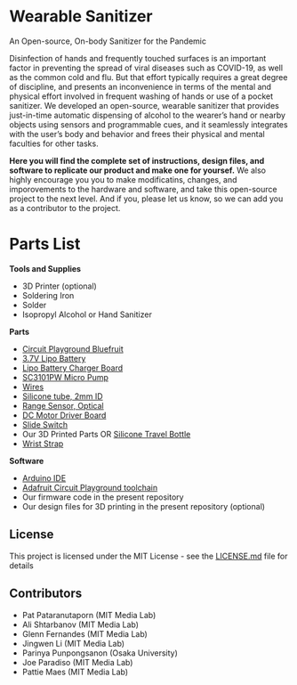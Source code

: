 # Wearable Sanitizer

An Open-source, On-body Sanitizer for the Pandemic

Disinfection of hands and frequently touched surfaces is an important factor in preventing the spread of viral diseases such as COVID-19, as well as the common cold and flu. But that effort typically requires a great degree of discipline, and presents an inconvenience in terms of the mental and physical effort involved in frequent washing of hands or use of a pocket sanitizer. We developed an open-source, wearable sanitizer that provides just-in-time automatic dispensing of alcohol to the wearer’s hand or nearby objects using sensors and programmable cues, and it seamlessly integrates with the user’s body and behavior and frees their physical and mental faculties for other tasks. 

**Here you will find the complete set of instructions, design files, and software to replicate our product and make one for yoursef.** We also highly encourage you you to make modificatins, changes, and imporovements to the hardware and software, and take this open-source project to the next level. And if you, please let us know, so we can add you as a contributor to the project.

# Parts List

**Tools and Supplies**
* 3D Printer (optional)
* Soldering Iron
* Solder
* Isopropyl Alcohol or Hand Sanitizer

**Parts**
* [Circuit Playground Bluefruit](https://www.adafruit.com/product/4333)
* [3.7V Lipo Battery](https://www.amazon.com/gp/product/B07BTTQ1Z5/ref=ppx_yo_dt_b_asin_title_o00_s03?ie=UTF8&psc=1&fbclid=IwAR0VHRuMQ3OT94W_n598Cm5R4daCRMcEpSCtZfiCS0YGLu4FS2GrNITG9pY)
* [Lipo Battery Charger Board](https://www.adafruit.com/product/4410?gclid=Cj0KCQjwyJn5BRDrARIsADZ9ykH-8_URqe73tjxXn3k0Mr-ZtVUW1xlEEAGp860bloN-n62OpEQEftIaAuXeEALw_wcB)
* [SC3101PW Micro Pump](http://www.skoocomtech.com/water-pump/micro-water-pump-low-noise-low-flow-household.html)
* [Wires](https://www.amazon.com/EDGELEC-Breadboard-Optional-Assorted-Multicolored/dp/B07GD2BWPY/ref=sr_1_3?dchild=1&keywords=jumper+wires&qid=1596400203&sr=8-3)
* [Silicone tube, 2mm ID](https://www.amazon.com/gp/product/B01MXLB6RF/ref=ppx_yo_dt_b_search_asin_title?ie=UTF8&psc=1)
* [Range Sensor, Optical](https://www.amazon.com/gp/product/B07KW1XN5X/ref=ppx_yo_dt_b_asin_title_o00_s04?ie=UTF8&psc=1&fbclid=IwAR1zaJw88wfdSUdOT2sDhNDmuwILiiNnvnKA2V19sDSNkNJha0Tn7xVhcCQ)
* [DC Motor Driver Board](https://www.amazon.com/gp/product/B075S368Y2/ref=ppx_yo_dt_b_asin_title_o04_s02?ie=UTF8&psc=1&fbclid=IwAR0wnHT_ezqs6ok47gJMiS6H1Im1NIs5L8QhV8ZdoQ2dPx3Jz-HEDRreuog)
* [Slide Switch](https://www.amazon.com/gp/product/B07FVM3XYR/ref=ppx_yo_dt_b_asin_title_o00_s03?ie=UTF8&psc=1&fbclid=IwAR0sEizV8nm214ajeshcjKvFzWkqQTM9LxC0ek0ZxHcu34at9XKo1869S9E)
* Our 3D Printed Parts OR [Silicone Travel Bottle](https://www.amazon.com/gp/product/B07BTG8CDX/ref=ppx_yo_dt_b_asin_title_o02_s00?ie=UTF8&psc=1&fbclid=IwAR144LJX_Na3m6d36KDuN2wzRryWhE-BvO60Rj8g-nBmobscf_A9fAlAhn4)
* [Wrist Strap]()

**Software**
* [Arduino IDE](https://www.arduino.cc/en/Main/Software)
* [Adafruit Circuit Playground toolchain](https://learn.adafruit.com/adafruit-circuit-playground-bluefruit/arduino-support-setup)
* Our firmware code in the present repository
* Our design files for 3D printing in the present repository (optional)

## License

This project is licensed under the MIT License - see the [LICENSE.md](LICENSE.md) file for details

## Contributors
* Pat Pataranutaporn (MIT Media Lab)
* Ali Shtarbanov	 (MIT Media Lab)
* Glenn Fernandes (MIT Media Lab)
* Jingwen Li (MIT Media Lab)
* Parinya Punpongsanon (Osaka University)
* Joe Paradiso (MIT Media Lab)
* Pattie Maes (MIT Media Lab)
